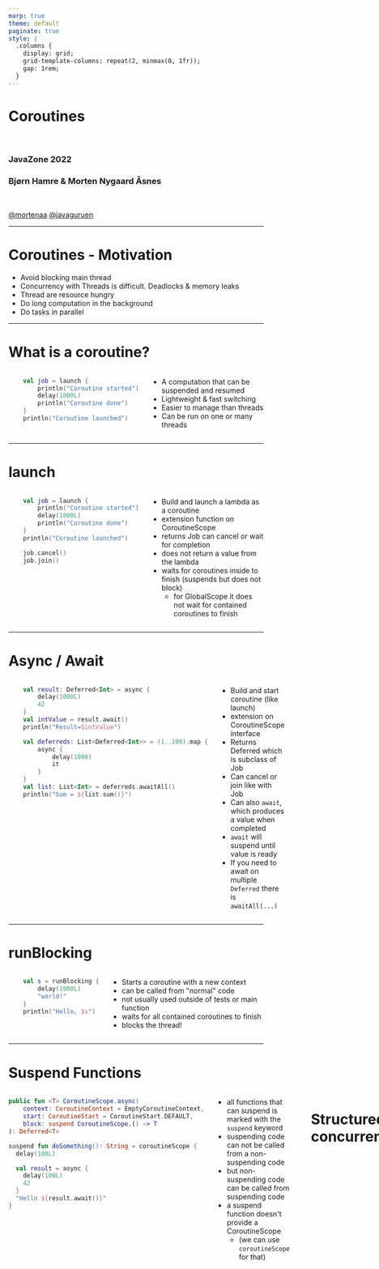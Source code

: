 ```yaml
---
marp: true
theme: default
paginate: true
style: |
  .columns {
    display: grid;
    grid-template-columns: repeat(2, minmax(0, 1fr));
    gap: 1rem;
  }
---
```


# Coroutines

<br/>

### JavaZone 2022
### Bjørn Hamre & Morten Nygaard Åsnes


<br/>

[@mortenaa](twitter.com/mortenaa)
[@javaguruen](twitter.com/javaguruen)

---

# Coroutines - Motivation

- Avoid blocking main thread
- Concurrency with Threads is difficult. Deadlocks & memory leaks
- Thread are resource hungry
- Do long computation in the background
- Do tasks in parallel

<!--
  Langvarige operasjoner som nettverkskall og disk io blokkerer tråden
  mens de venter på svar. For en interaktiv applikasjon (mobil, js, gui) vil
  ui bli uresponsivt om blokkererman tråden som oppdaterer ui.

  Kan løses med tråder, men tråder er vanskelig å gjøre riktig. Kan føre til
  minnelekasje. Tråder er "tunge" å switche mellom. Vanskelig å debugge.
  i motsetning til kode med callbacks blir kode nesten lik vanlig kode
-->

---

# What is a coroutine?

<div class="columns">
<div>

```kotlin
    val job = launch {
        println("Coroutine started")
        delay(1000L)
        println("Coroutine done")
    }
    println("Coroutine launched")
```

</div>
<div>

- A computation that can be suspended and resumed
- Lightweight & fast switching
- Easier to manage than threads
- Can be run on one or many threads

</div>
</div>
<!--
  Korutiner stammer tilbake til 60 tallet, men ble først popularisert med
  goroutines i Golang. 
  Korutiner baserer seg på at en funksjon kan suspendes for å så fortsette senere. 
  Korutin api er på et høyere abstraksjonsnivå enn tråder. Kotlin håndterer
  bytting av hvilke korutiner som kjører og blir suspended, og kan gjenbruke minnet 
  til en suspended korutine. Korutine er mye mindre ressurskrevende enn tråder.
-->

---

# launch
<div class="columns">
<div>

```kotlin
    val job = launch {
        println("Coroutine started")
        delay(1000L)
        println("Coroutine done")
    }
    println("Coroutine launched")

    job.cancel()
    job.join()
```

</div>

<div>

- Build and launch a lambda as a coroutine
- extension function on CoroutineScope
- returns Job
  can cancel or wait for completion
- does not return a value from the lambda
- waits for coroutines inside to finish (suspends but does not block)
  - for GlobalScope it does not wait for contained coroutines to finish

</div>
</div>

<!--
  launch er en coroutine builder som lager en korutine, som startes umiddelbart (men det 
  kan konfigureres).
  Den er implementert som en extension funksjon på interface CoroutineScope. launch returnerer
  en instans av Job. den har metoder for bla.a å kansellere en korutine, eller vente 
  på at den skal fullføre.

  Det finnes en subklasse av CorutineScope, GlobalScope som kjører korutinen utenfor
  structured concurency. Dvs. alt av opprydding av ressurser ved feilsitasjoer. Den må
  derfor brukes forsiktig.
-->

---

# Async / Await

<div class="columns">
<div>

```kotlin
    val result: Deferred<Int> = async {
        delay(1000L)
        42
    }
    val intValue = result.await()
    println("Result=$intValue")
```

```kotlin
    val deferreds: List<Deferred<Int>> = (1..100).map {
        async {
            delay(1000)
            it
        }
    }
    val list: List<Int> = deferreds.awaitAll()
    println("Sum = ${list.sum()}")
```

</div>
<div>

- Build and start coroutine (like launch)
- extension on CoroutineScope interface
- Returns Deferred<T> which is subclass of Job
- Can cancel or join like with Job
- Can also `await`, which produces a value when completed
- `await` will suspend until value is ready
- If you need to await on multiple `Deferred` there is `awaitAll(...)`

</div>
</div>

---

# runBlocking

<div class="columns">
<div>

```kotlin
    val s = runBlocking {
        delay(1000L)
        "world!"
    }
    println("Hello, $s")
```
</div>
<div>

- Starts a coroutine with a new context
- can be called from "normal" code
- not usually used outside of tests or main function
- waits for all contained coroutines to finish
- blocks the thread!

</div>
</div>
<!--
  `runBlocking` er en korutine builder som blokerer til korutinen er ferdig. Den lager en ny korutine, 
  og bruker den aktuelle tråden til å kjøre korutinen. 
  Den er en bro mellom "vanlig" kode og korutiner (suspending functions)
  Siden runBlocking skal kunne kalles fra normal kode kan den ikke suspende selv,
  men må blokkere tråden den kjører i til corutinene er ferdig
-->

---

# Suspend Functions

<div class="columns">
<div>

```kotlin
public fun <T> CoroutineScope.async(
    context: CoroutineContext = EmptyCoroutineContext,
    start: CoroutineStart = CoroutineStart.DEFAULT,
    block: suspend CoroutineScope.() -> T
): Deferred<T> 
```

```kotlin
suspend fun doSomething(): String = coroutineScope {
  delay(100L)

  val result = async {
    delay(100L)
    42
  }
  "Hello ${result.await()}"
}
```
</div>
<div>

- all functions that can suspend is marked with the `suspend` keyword
- suspending code can not be called from a non-suspending code
- but non-suspending code can be called from suspending code
- a suspend function doesn't provide a CoroutineScope
  - (we can use `coroutineScope` for that)

</div>

<!--
Funksjoner som `runBlocking` og 
`coroutineScope {}` kan benyttes i en suspend funksjon for å få tilgang til 
coroutine scopet som funksjonen blir kallet fra kan man bruke couroutineScope

-->

---

# Structured concurrency

<div class="columns">
<div>

```kotlin
    val parent = async {
        var child = async {
            delay(2000L)
        }
    }
```

</div>
<div>

- child coroutine inherits properties from parent
- cancellation of parent propagates to children
- errors in children propagate to parents
- ensures proper cleanup of resources
</div>
</div>

<!--
  Med structured concurrency forsøker man å strukturere bruken av korutiner
  på en måte oversiktlig og trygg måte. Nøsting av uttrykk for korutiner skaper ett 
  hierarki som samsvarer med organiseringen av koden, og som sørger for at feil
  propagerer oppover om de ikke håndteres.

StructuredConcurency betyr at korutiner arver context egenskaper (som Job og dispatcher) fra korutinen den startes i (parent). Om forelder korutinen blir canceled, vil
alle child korutiner også bli canceled. Dette gir en naturlig måte å organisere korutiner på. 
-->

---

# CoroutineScope

- Holds a CoroutineContext
- Coroutine builders as extension functions 
  - launch
  - async
- Coroutine builders inherit context from CoroutineScope
- `coroutineScope { }` creates a new CoroutineScope
  - used in suspending function gives access to calling scope
  
<!--
En CoroutineScope har en CoroutineContext som har contexten som bestemmer hvordan korutinen kjører. 
CoroutineContext inneholder bla.a 
En dispatcher som avgjør hvordan tråder allokeres og er `Job` objekt som kan brukes til å sjekke om korutinen kjører, og til å cancellere den.
Innebygde dispatchere `Dispatcher.Default|Main|IO|Unconfined` (TODO: beskrivelse av hver dispatcher). Man kan også sett opp sin egen dispatcher.

Context og dermed tråd kan endres underveis i en korutine med `withContext`
-->

---

# Coroutine Builders

## launch, async

- extensions on `CoroutineScope`
- context from CoroutineScope receiver
- runs asynchronously 
- exceptions propagate to parent

---

# Scoping functions

## coroutineScope, supervisorScope, withContext

- suspending functions
- context from suspending context
- runs sequentially 
- suspends until done

---

# Dispatchers

- Default: General work. Expensive computations. Threadpool based on cpu cores
- Main: Run on main/UI thread. (Android, JavaFX, Swing)
- IO: for IO operations. Large threadpool
- Unconfined: Dont care. same thread

- newSingleThreadContext
- newFixedThreadPoolContext

<!--
  newSingleThreadContext(
  newFixedThreadPoolContext()
-->

---

# GlobalScope

- For top level coroutines
- Not managed by any parent
- lifetime as whole application

<!--
  GlobalScope er et top level coroutine scope som har levetid som applikasjonen, 
  og er dermed mulig å lekke minne om man ikke stopper (`cancel`) korutiner som er startet med dette scope.
-->

---

# Cancellation

- Cooperative
- Cancelled parent will cancel all children

---

# Error handling

---

# Testing Coroutines

- we can use runBlocking to call suspend functions from tests
- runTest i similar but uses a special dispatcher for tests
  - calls to delay will return immediately
  - keeps track of virtual time

---

# Debugging Coroutines

- Breakpoints need to suspend all threads
- Intellij will show current coroutines and contexts
- A special JVM agent can be installed to enable dumping of coroutines from code